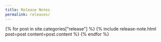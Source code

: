 ```yaml
---
title: Release Notes
permalink: releases/
---
```


{% for post in site.categories["release"] %}
  {% include release-note.html post=post content=post.content %}
{% endfor %}
